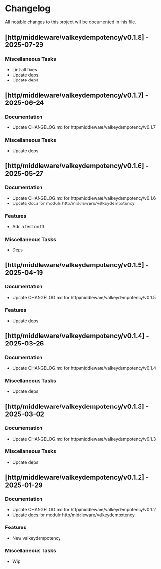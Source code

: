 # Changelog

All notable changes to this project will be documented in this file.

## [http/middleware/valkeydempotency/v0.1.8] - 2025-07-29

### Miscellaneous Tasks

- Lint-all fixes
- Update deps
- Update deps

## [http/middleware/valkeydempotency/v0.1.7] - 2025-06-24

### Documentation

- Update CHANGELOG.md for http/middleware/valkeydempotency/v0.1.7

### Miscellaneous Tasks

- Update deps

## [http/middleware/valkeydempotency/v0.1.6] - 2025-05-27

### Documentation

- Update CHANGELOG.md for http/middleware/valkeydempotency/v0.1.6
- Update docs for module http/middleware/valkeydempotency

### Features

- Add a test on ttl

### Miscellaneous Tasks

- Deps

## [http/middleware/valkeydempotency/v0.1.5] - 2025-04-19

### Documentation

- Update CHANGELOG.md for http/middleware/valkeydempotency/v0.1.5

### Features

- Update deps

## [http/middleware/valkeydempotency/v0.1.4] - 2025-03-26

### Documentation

- Update CHANGELOG.md for http/middleware/valkeydempotency/v0.1.4

### Miscellaneous Tasks

- Update deps

## [http/middleware/valkeydempotency/v0.1.3] - 2025-03-02

### Documentation

- Update CHANGELOG.md for http/middleware/valkeydempotency/v0.1.3

### Miscellaneous Tasks

- Update deps

## [http/middleware/valkeydempotency/v0.1.2] - 2025-01-29

### Documentation

- Update CHANGELOG.md for http/middleware/valkeydempotency/v0.1.2
- Update docs for module http/middleware/valkeydempotency

### Features

- New valkeydempotency

### Miscellaneous Tasks

- Wip

<!-- generated by git-cliff -->
